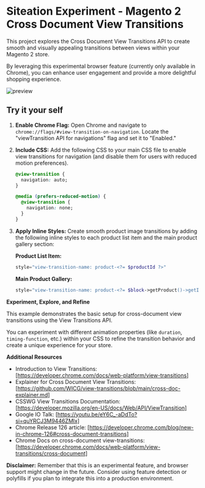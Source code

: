 # Siteation Experiment - Magento 2 Cross Document View Transitions

This project explores the Cross Document View Transitions API to create smooth and visually appealing transitions between views within your Magento 2 store.

By leveraging this experimental browser feature (currently only available in Chrome),
you can enhance user engagement and provide a more delightful shopping experience.

![preview](./assets/magento-view-transition.gif)

## Try it your self

1. **Enable Chrome Flag:** Open Chrome and navigate to `chrome://flags/#view-transition-on-navigation`. Locate the "viewTransition API for navigations" flag and set it to "Enabled."

2. **Include CSS:** Add the following CSS to your main CSS file to enable view transitions for navigation (and disable them for users with reduced motion preferences).

   ```css
   @view-transition {
     navigation: auto;
   }

   @media (prefers-reduced-motion) {
     @view-transition {
       navigation: none;
     }
   }
   ```

3. **Apply Inline Styles:** Create smooth product image transitions by adding the following inline styles to each product list item and the main product gallery section:

   **Product List Item:**

   ```php
   style="view-transition-name: product-<?= $productId ?>"
   ```

   **Main Product Gallery:**

   ```php
   style="view-transition-name: product-<?= $block->getProduct()->getId() ?>"
   ```

**Experiment, Explore, and Refine**

This example demonstrates the basic setup for cross-document view transitions using the View Transitions API. 

You can experiment with different animation properties (like `duration`, `timing-function`, etc.) within your CSS to refine the transition behavior and create a unique experience for your store.

**Additional Resources**

- Introduction to View Transitions: [https://developer.chrome.com/docs/web-platform/view-transitions]
- Explainer for Cross Document View Transitions: [https://github.com/WICG/view-transitions/blob/main/cross-doc-explainer.md]
- CSSWG View Transitions Documentation: [https://developer.mozilla.org/en-US/docs/Web/API/ViewTransition]
- Google IO Talk: [https://youtu.be/eY6C_-aDdTo?si=quYRCJ3M9446ZMlx]
- Chrome Release 126 article: [https://developer.chrome.com/blog/new-in-chrome-126#cross-document-transitions]
- Chrome Docs on cross-document view-transitions: [https://developer.chrome.com/docs/web-platform/view-transitions/cross-document]

**Disclaimer:** Remember that this is an experimental feature, and browser support might change in the future. Consider using feature detection or polyfills if you plan to integrate this into a production environment.

